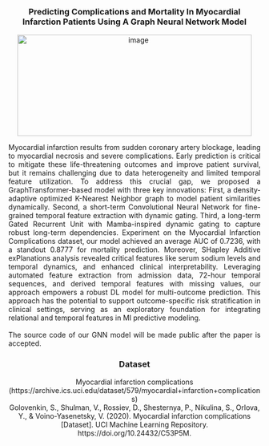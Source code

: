 <br />
<div align="center">


  <h3 align="center">Predicting Complications and Mortality In Myocardial Infarction Patients Using A Graph Neural Network Model </h3>
  <img width="468" height="202" alt="image" src="https://github.com/user-attachments/assets/68f458cf-83c2-4b46-a0d5-32a3806d6dac" />


  <p align="justify">
       Myocardial infarction results from sudden coronary artery blockage, leading to myocardial necrosis and severe complications. Early prediction is critical to mitigate these life-threatening outcomes and improve patient survival, but it remains challenging due to data heterogeneity and limited temporal feature utilization. To address this crucial gap, we proposed a GraphTransformer-based model with three key innovations: First, a density-adaptive optimized K-Nearest Neighbor graph to model patient similarities dynamically. Second, a short-term Convolutional Neural Network for fine-grained temporal feature extraction with dynamic gating. Third, a long-term Gated Recurrent Unit with Mamba-inspired dynamic gating to capture robust long-term dependencies. Experiment on the Myocardial Infarction Complications dataset, our model achieved an average AUC of 0.7236, with a standout 0.8777 for mortality prediction. Moreover, SHapley Additive exPlanations analysis revealed critical features like serum sodium levels and temporal dynamics, and enhanced clinical interpretability. Leveraging automated feature extraction from admission data, 72-hour temporal sequences, and derived temporal features with missing values, our approach empowers a robust DL model for multi-outcome prediction. This approach has the potential to support outcome-specific risk stratification in clinical settings, serving as an exploratory foundation for integrating relational and temporal features in MI predictive modeling.  <br />
    <br />
    The source code of our GNN model will be made public after the paper is accepted.
    <br />
  </p>
   <h3 align="lift">Dataset </h3>
  <p align="lift">
    Myocardial infarction complications (https://archive.ics.uci.edu/dataset/579/myocardial+infarction+complications)
<br />
    Golovenkin, S., Shulman, V., Rossiev, D., Shesternya, P., Nikulina, S., Orlova, Y., & Voino-Yasenetsky, V. (2020). Myocardial infarction complications [Dataset]. UCI Machine Learning Repository. https://doi.org/10.24432/C53P5M.
   </p>
</div>
